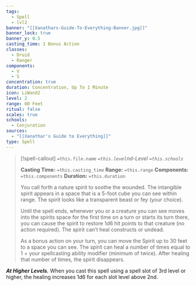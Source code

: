```yaml
---
tags:
  - Spell
  - lvl2
banner: "[[Xanathars-Guide-To-Everything-Banner.jpg]]"
banner_lock: true
banner_y: 0.5
casting_time: 1 Bonus Action
classes:
  - Druid
  - Ranger
components:
  - V
  - S
concentration: true
duration: Concentration, Up To 1 Minute
icon: LiWand2
level: 2
range: 60 Feet
ritual: false
scales: true
schools:
  - Conjuration
sources:
  - "[[Xanathar's Guide to Everything]]"
type: Spell
---
```

>[!spell-callout] `=this.file.name`
>*`=this.level`nd-Level `=this.schools`*
>
>**Casting Time:** `=this.casting_time`
>**Range:** `=this.range`
>**Components:** `=this.components`
>**Duration:** `=this.duration`
>
>You call forth a nature spirit to soothe the wounded. The intangible spirit appears in a space that is a 5-foot cube you can see within range. The spirit looks like a transparent beast or fey (your choice).
>
>Until the spell ends, whenever you or a creature you can see moves into the spirits space for the first time on a turn or starts its turn there, you can cause the spirit to restore 1d6 hit points to that creature (no action required). The spirit can’t heal constructs or undead.
>
>As a bonus action on your turn, you can move the Spirit up to 30 feet to a space you can see. The spirit can heal a number of times equal to 1 + your spellcasting ability modifier (minimum of twice). After healing that number of times, the spirit disappears.
>
>
***At Higher Levels.*** When you cast this spell using a spell slot of 3rd level or higher, the healing increases 1d6 for each slot level above 2nd.